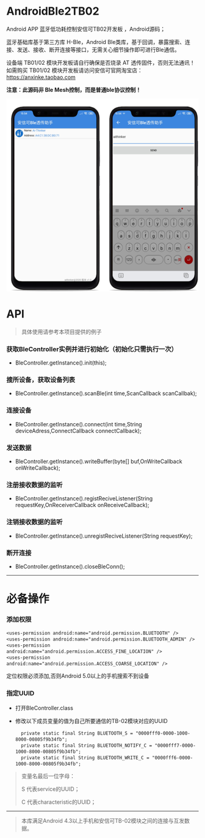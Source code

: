 # AndroidBle2TB02

Android APP 蓝牙低功耗控制安信可TB02开发板 ，Android源码；

蓝牙基础库基于第三方库 H-Ble，Android Ble类库，基于回调，暴露搜索、连接、发送、接收、断开连接等接口，无需关心细节操作即可进行Ble通信。

设备端 TB01/02 模块开发板请自行确保是否烧录 AT 透传固件，否则无法通讯！
如需购买 TB01/02 模块开发板请访问安信可官网淘宝店：https://anxinke.taobao.com

**注意：此源码非 Ble Mesh控制，而是普通ble协议控制！**



<p align="center">
  <img src="app/src/main/res/mipmap-xxxhdpi/screen.png"  alt="Banner" />
</p>


# API

> 
> 具体使用请参考本项目提供的例子
> 

### 获取BleController实例并进行初始化（初始化只需执行一次）

* BleController.getInstance().init(this);



### 搜所设备，获取设备列表
* BleController.getInstance().scanBle(int time,ScanCallback scanCallbak);



### 连接设备
* BleController.getInstance().connect(int time,String deviceAdress,ConnectCallback connectCallback);


### 发送数据
* BleController.getInstance().writeBuffer(byte[] buf,OnWriteCallback onWriteCallback);



### 注册接收数据的监听
* BleController.getInstance().registReciveListener(String requestKey,OnReceiverCallback onReceiveCallback);


### 注销接收数据的监听
* BleController.getInstance().unregistReciveListener(String requestKey);


### 断开连接
* BleController.getInstance().closeBleConn();



---

# 必备操作

### 添加权限

    <uses-permission android:name="android.permission.BLUETOOTH" />
    <uses-permission android:name="android.permission.BLUETOOTH_ADMIN" />
    <uses-permission android:name="android.permission.ACCESS_FINE_LOCATION" />
    <uses-permission android:name="android.permission.ACCESS_COARSE_LOCATION" />

定位权限必须添加,否则Android 5.0以上的手机搜索不到设备


### 指定UUID

* 打开BleController.class
* 修改以下成员变量的值为自己所要通信的TB-02模块对应的UUID
    
        private static final String BLUETOOTH_S = "0000fff0-0000-1000-8000-00805f9b34fb";
    	private static final String BLUETOOTH_NOTIFY_C = "0000fff7-0000-1000-8000-00805f9b34fb";
    	private static final String BLUETOOTH_WRITE_C = "0000fff6-0000-1000-8000-00805f9b34fb";

> 变量名最后一位字母：
> 
> S 代表service的UUID；
> 
> C 代表characteristic的UUID；

---

> 本库满足Android 4.3以上手机和安信可TB-02模块之间的连接与互发数据。
> 
